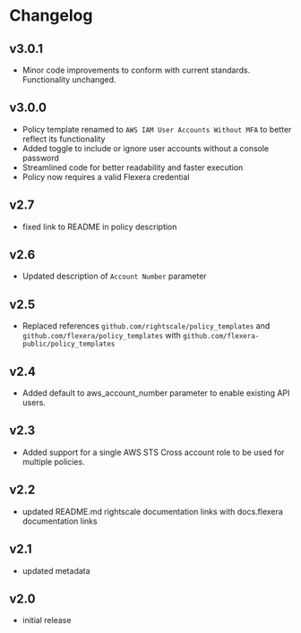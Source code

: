 # Changelog

## v3.0.1

- Minor code improvements to conform with current standards. Functionality unchanged.

## v3.0.0

- Policy template renamed to `AWS IAM User Accounts Without MFA` to better reflect its functionality
- Added toggle to include or ignore user accounts without a console password
- Streamlined code for better readability and faster execution
- Policy now requires a valid Flexera credential

## v2.7

- fixed link to README in policy description

## v2.6

- Updated description of `Account Number` parameter

## v2.5

- Replaced references `github.com/rightscale/policy_templates` and `github.com/flexera/policy_templates` with `github.com/flexera-public/policy_templates`

## v2.4

- Added default to aws_account_number parameter to enable existing API users.

## v2.3

- Added support for a single AWS STS Cross account role to be used for multiple policies.

## v2.2

- updated README.md rightscale documentation links with docs.flexera documentation links

## v2.1

- updated metadata

## v2.0

- initial release
